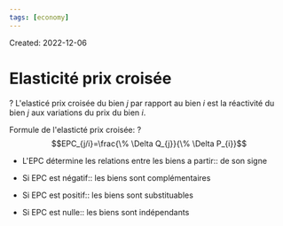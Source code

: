 ```yaml
---
tags: [economy] 
---
```

Created: 2022-12-06

# Elasticité prix croisée
?
L'elasticé prix croisée du bien $j$ par rapport au bien $i$ est la réactivité du bien $j$ aux variations du prix du bien $i$.
<!--SR:!2022-12-21,10,250-->

Formule de l'elasticté prix croisée:
?
$$EPC_{j/i}=\frac{\% \Delta Q_{j}}{\% \Delta P_{i}}$$
<!--SR:!2022-12-22,11,250-->

- L'EPC détermine les relations entre les biens a partir:: de son signe
<!--SR:!2022-12-21,7,210-->
- Si EPC est négatif:: les biens sont complémentaires
<!--SR:!2022-12-20,9,250-->
- Si EPC est positif:: les biens sont substituables
<!--SR:!2022-12-19,8,250-->
- Si EPC est nulle:: les biens sont indépendants
<!--SR:!2022-12-21,10,250-->